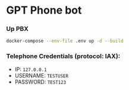 # GPT Phone bot

### Up PBX

```bash
docker-compose --env-file .env up -d --build
```

### Telephone Credentials (protocol: IAX):
- IP: `127.0.0.1`
- USERNAME: `TESTUSER`
- PASSWORD: `TEST123`
